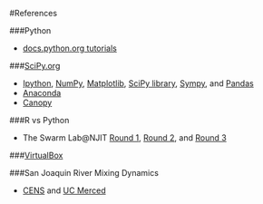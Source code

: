 <!--- CSS2014 - Day 10 - References -->

#References

###Python
* [docs.python.org tutorials](https://docs.python.org/2/tutorial/appetite.html)

###[SciPy.org](http://scipy.org)
* [Ipython](http://ipython.org), [NumPy](http://www.numpy.org), [Matplotlib](http://matplotlib.org), [SciPy library](http://scipy.org/scipylib/index.html), [Sympy](http://sympy.org/en/index.html), and [Pandas](http://pandas.pydata.org)
* [Anaconda](https://store.continuum.io/cshop/anaconda/)
* [Canopy](https://www.enthought.com/products/canopy/)

###R vs Python
* The Swarm Lab@NJIT [Round 1](http://www.theswarmlab.com/r-vs-python-round-1/), 
[Round 2](http://www.theswarmlab.com/r-vs-python-round-2/), and [Round 3](http://www.theswarmlab.com/r-vs-python-round-3/)

###[VirtualBox](https://www.virtualbox.org)

###San Joaquin River Mixing Dynamics
* [CENS](http://cens.ucla.edu/projects/2007/Contaminant/Rivers_Streams/San_Joaquin/) and  [UC Merced](https://eng.ucmerced.edu/harmongroup/harmon/recently-completed-projects/copy_of_high-resolution-river-water-quality-assessment)